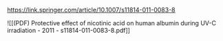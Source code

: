 
https://link.springer.com/article/10.1007/s11814-011-0083-8

![[(PDF) Protective effect of nicotinic acid on human albumin during UV-C irradiation - 2011 - s11814-011-0083-8.pdf]]

